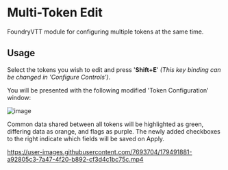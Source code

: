 # Multi-Token Edit

FoundryVTT module for configuring multiple tokens at the same time.

## Usage

Select the tokens you wish to edit and press '**Shift+E**' _(This key binding can be changed in 'Configure Controls')_.

You will be presented with the following modified 'Token Configuration' window:

![image](https://user-images.githubusercontent.com/7693704/179508321-71425fb5-7ac2-4ab0-8c1c-b92bbe586b8d.png)

Common data shared between all tokens will be highlighted as green, differing data as orange, and flags as purple. The newly added checkboxes to the right indicate which fields will be saved on Apply.

https://user-images.githubusercontent.com/7693704/179491881-a92805c3-7a47-4f20-b892-cf3d4c1bc75c.mp4
